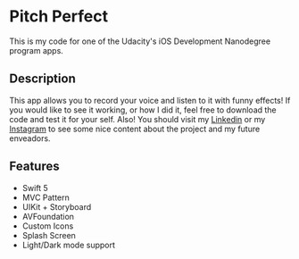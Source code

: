 # Pitch Perfect

This is my code for one of the Udacity's iOS Development Nanodegree program apps. 

## Description

This app allows you to record your voice and listen to it with funny effects! 
If you would like to see it working, or how I did it, feel free to download the code and test it for your self. Also! You should visit my [Linkedin](https://www.linkedin.com/in/letfelipemarques/) or my [Instagram](https://www.instagram.com/marques.visarq/) to see some nice content about the project and my future enveadors. 

## Features

- Swift 5
- MVC Pattern
- UIKit + Storyboard
- AVFoundation
- Custom Icons 
- Splash Screen
- Light/Dark mode support
